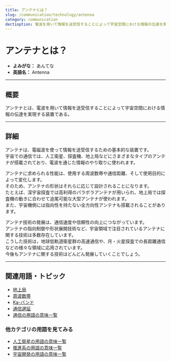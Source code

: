 ```yaml
---
title: アンテナとは？
slug: /communication/technology/antenna
category: communication
dectioption: 電波を用いて情報を送受信することによって宇宙空間における情報の伝達を実現する装置のことであるアンテナの意味・定義・内容について解説します。  
---
```


# アンテナとは？

- **よみがな：** あんてな  
- **英語名：** Antenna  

---

## 概要

アンテナとは、電波を用いて情報を送受信することによって宇宙空間における情報の伝達を実現する装置である。

---

## 詳細

アンテナは、電磁波を使って情報を送受信するための基本的な装置です。  
宇宙での通信では、人工衛星、探査機、地上局などにさまざまなタイプのアンテナが搭載されており、電波を通じた情報のやり取りに使われます。  

アンテナに求められる性能は、使用する周波数帯や通信距離、そして使用目的によって変化します。  
そのため、アンテナの形状はそれらに応じて設計されることになります。  
たとえば、深宇宙探査では高利得のパラボラアンテナが用いられ、地上局では探査機の動きに合わせて追尾可能な大型アンテナが使われます。  
また、宇宙機側には指向性を持たない全方向性アンテナも搭載されることがあります。  

アンテナ技術の発展は、通信速度や信頼性の向上につながっています。  
アンテナの指向制御や形状展開技術など、宇宙領域で注目されているアンテナに関する技術は多数存在しています。  
こうした技術は，地球低軌道衛星群の高速通信や、月・火星探査での長距離通信などの様々な領域に応用されています。  
今後もアンテナに関する技術はどんどん発展していくことでしょう。  

---

## 関連用語・トピック

- [地上局](/docs/communication/system/ground-station)
- [周波数帯](/docs/communication/technology/frequency-band)
- [Ka-バンド](/docs/communication/technology/ka-band)
- [通信遅延](/docs/communication/technology/communication-delay)
- [通信の用語の意味一覧](/docs/category/communication)

### 他カテゴリの用語を見てみる
- [人工衛星の用語の意味一覧](/docs/category/satellite)
- [推進系の用語の意味一覧](/docs/category/propulsion)
- [宇宙開発の用語の意味一覧](/docs/category/glossary)